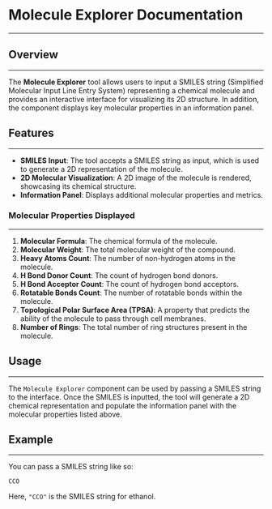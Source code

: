 # Molecule Explorer Documentation 
---

## Overview
---

The **Molecule Explorer** tool allows users to input a SMILES string (Simplified Molecular Input Line Entry System) representing a chemical molecule and provides an interactive interface for visualizing its 2D structure. In addition, the component displays key molecular properties in an information panel.


## Features
---
- **SMILES Input**: The tool accepts a SMILES string as input, which is used to generate a 2D representation of the molecule.
- **2D Molecular Visualization**: A 2D image of the molecule is rendered, showcasing its chemical structure.
- **Information Panel**: Displays additional molecular properties and metrics.

### Molecular Properties Displayed
---

1. **Molecular Formula**: The chemical formula of the molecule.
2. **Molecular Weight**: The total molecular weight of the compound.
3. **Heavy Atoms Count**: The number of non-hydrogen atoms in the molecule.
4. **H Bond Donor Count**: The count of hydrogen bond donors.
5. **H Bond Acceptor Count**: The count of hydrogen bond acceptors.
6. **Rotatable Bonds Count**: The number of rotatable bonds within the molecule.
7. **Topological Polar Surface Area (TPSA)**: A property that predicts the ability of the molecule to pass through cell membranes.
8. **Number of Rings**: The total number of ring structures present in the molecule.

## Usage
---

The `Molecule Explorer` component can be used by passing a SMILES string to the interface. Once the SMILES is inputted, the tool will generate a 2D chemical representation and populate the information panel with the molecular properties listed above.


## Example
---

You can pass a SMILES string like so:

```
CCO
```

Here, `"CCO"` is the SMILES string for ethanol.